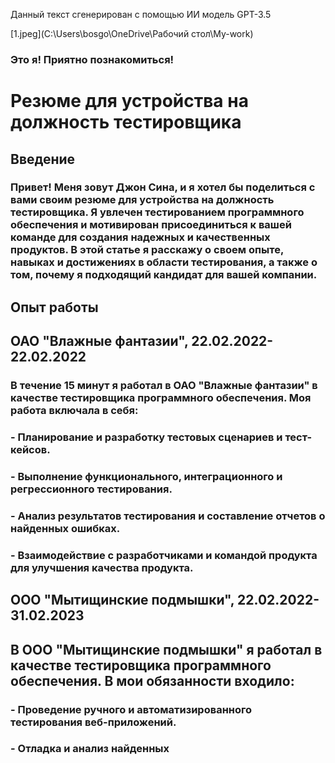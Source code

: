 Данный текст сгенерирован с помощью ИИ модель GPT-3.5

[1.jpeg](C:\Users\bosgo\OneDrive\Рабочий стол\My-work)

### Это я! Приятно познакомиться!

# Резюме для устройства на должность тестировщика
## Введение
### Привет! Меня зовут Джон Сина, и я хотел бы поделиться с вами своим резюме для устройства на должность тестировщика. Я увлечен тестированием программного обеспечения и мотивирован присоединиться к вашей команде для создания надежных и качественных продуктов. В этой статье я расскажу о своем опыте, навыках и достижениях в области тестирования, а также о том, почему я подходящий кандидат для вашей компании.

## Опыт работы
## ОАО "Влажные фантазии", 22.02.2022-22.02.2022
### В течение 15 минут я работал в ОАО "Влажные фантазии" в качестве тестировщика программного обеспечения. Моя работа включала в себя:

### - Планирование и разработку тестовых сценариев и тест-кейсов.
### - Выполнение функционального, интеграционного и регрессионного тестирования.
### - Анализ результатов тестирования и составление отчетов о найденных ошибках.
### - Взаимодействие с разработчиками и командой продукта для улучшения качества продукта.

## ООО "Мытищинские подмышки", 22.02.2022-31.02.2023
## В ООО "Мытищинские подмышки" я работал в качестве тестировщика программного обеспечения. В мои обязанности входило:

### - Проведение ручного и автоматизированного тестирования веб-приложений.
### - Отладка и анализ найденных
